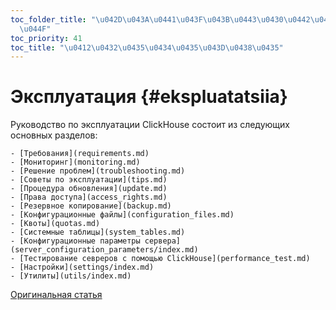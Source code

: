 ```yaml
---
toc_folder_title: "\u042D\u043A\u0441\u043F\u043B\u0443\u0430\u0442\u0430\u0446\u0438\
  \u044F"
toc_priority: 41
toc_title: "\u0412\u0432\u0435\u0434\u0435\u043D\u0438\u0435"
---
```


# Эксплуатация {#ekspluatatsiia}

Руководство по эксплуатации ClickHouse состоит из следующих основных разделов:

    - [Требования](requirements.md)
    - [Мониторинг](monitoring.md)
    - [Решение проблем](troubleshooting.md)
    - [Советы по эксплуатации](tips.md)
    - [Процедура обновления](update.md)
    - [Права доступа](access_rights.md)
    - [Резервное копирование](backup.md)
    - [Конфигурационные файлы](configuration_files.md)
    - [Квоты](quotas.md)
    - [Системные таблицы](system_tables.md)
    - [Конфигурационные параметры сервера](server_configuration_parameters/index.md)
    - [Тестирование севреров с помощью ClickHouse](performance_test.md)
    - [Настройки](settings/index.md)
    - [Утилиты](utils/index.md)

[Оригинальная статья](https://clickhouse.tech/docs/ru/operations/) <!--hide-->
